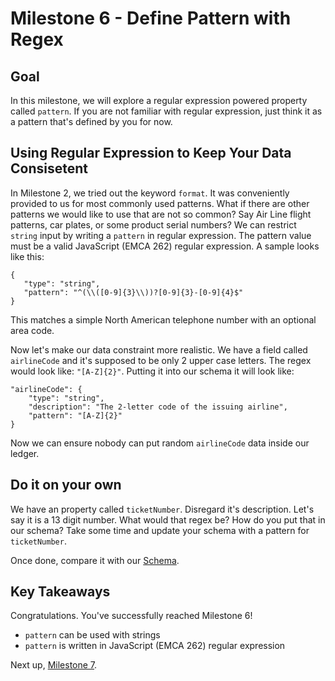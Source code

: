 # Milestone 6 - Define Pattern with Regex

## Goal
In this milestone, we will explore a regular expression powered property called `pattern`. If you are not familiar with regular expression, just think it as a pattern that's defined by you for now.

## Using Regular Expression to Keep Your Data Consisetent
In Milestone 2, we tried out the keyword `format`. It was conveniently provided to us for most commonly used patterns. What if there are other patterns we would like to use that are not so common? Say Air Line flight patterns, car plates, or some product serial numbers? We can restrict `string` input by writing a `pattern` in regular expression. The pattern value must be a valid JavaScript (EMCA 262) regular expression. A sample looks like this:

```
{
   "type": "string",
   "pattern": "^(\\([0-9]{3}\\))?[0-9]{3}-[0-9]{4}$"
}
```
This matches a simple North American telephone number with an optional area code.

Now let's make our data constraint more realistic. We have a field called `airlineCode` and it's supposed to be only 2 upper case letters. The regex would look like: `"[A-Z]{2}"`. Putting it into our schema it will look like:

```
"airlineCode": {
    "type": "string",
    "description": "The 2-letter code of the issuing airline",
    "pattern": "[A-Z]{2}"
}
```

Now we can ensure nobody can put random `airlineCode` data inside our ledger. 

## Do it on your own

We have an property called `ticketNumber`. Disregard it's description. Let's say it is a 13 digit number. What would that regex be? How do you put that in our schema? Take some time and update your schema with a pattern for `ticketNumber`.

Once done, compare it with our [Schema](./uni_configuration/milestone6-schema.json).


## Key Takeaways

Congratulations. You've successfully reached Milestone 6!

* `pattern` can be used with strings
* `pattern` is written in JavaScript (EMCA 262) regular expression

Next up, [Milestone 7](README-Milestone7.md).